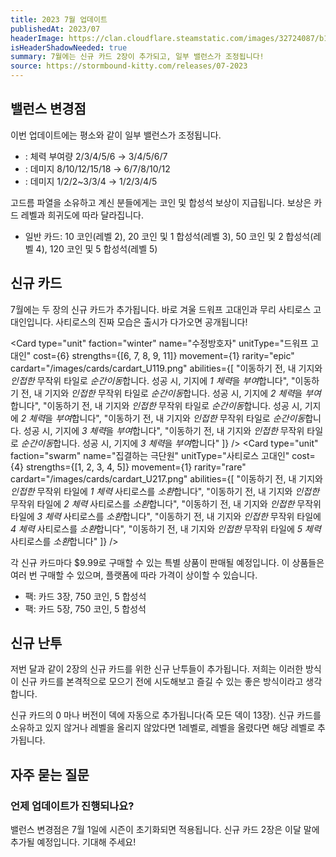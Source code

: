 ```yaml
---
title: 2023 7월 업데이트
publishedAt: 2023/07
headerImage: https://clan.cloudflare.steamstatic.com/images/32724087/b13272ad6729e7fb7ca7be349978ee53a181413c_960x311.png
isHeaderShadowNeeded: true
summary: 7월에는 신규 카드 2장이 추가되고, 일부 밸런스가 조정됩니다!
source: https://stormbound-kitty.com/releases/07-2023
---
```


<script>
    import Old from "$components/Old.svelte";
    import ImageBlock from "$components/ImageBlock.svelte";
    import FlexibleList from "$components/FlexibleList.svelte";
    import Icon from "$components/Icon.svelte";
    import Card from "$components/Card.svelte";
    import CardLink from "$components/CardLink.svelte";
    import Comment from "$components/Comment.svelte";
    import DiscountedBrawl from "$components/DiscountedBrawl.md";
</script>

## 밸런스 변경점
이번 업데이트에는 평소와 같이 일부 밸런스가 조정됩니다.

  - <CardLink target="성장의 물약" />: 체력 부여량 <Old>2/3/4/5/6</Old> → 3/4/5/6/7
  - <CardLink target="고드름 파열" />: 데미지 <Old>8/10/12/15/18</Old> → 6/7/8/10/12
  - <CardLink target="블레이드 스톰" />: 데미지 <Old>1/2/2~3/3/4</Old> → 1/2/3/4/5

<Comment>

고드름 파열을 소유하고 계신 분들에게는 코인 및 합성석 보상이 지급됩니다. 보상은 카드 레벨과 희귀도에 따라 달라집니다.

  - <Icon type="common" /> 일반 카드: <Icon type="coin" /> 10 코인(레벨 2), <Icon type="coin" /> 20 코인 및 <Icon type="stone" /> 1 합성석(레벨 3), <Icon type="coin" /> 50 코인 및 <Icon type="stone" /> 2 합성석(레벨 4), <Icon type="coin" /> 120 코인 및 <Icon type="stone" /> 5 합성석(레벨 5)

</Comment>

## 신규 카드
7월에는 두 장의 신규 카드가 추가됩니다. 바로 겨울 드워프 고대인과 무리 사티로스 고대인입니다. 사티로스의 진짜 모습은 출시가 다가오면 공개됩니다!

<Card type="unit" faction="winter" name="수정방호자" unitType="드워프 고대인" cost={6} strengths={[6, 7, 8, 9, 11]} movement={1} rarity="epic" cardart="/images/cards/cardart_U119.png" abilities={[
    "이동하기 전, 내 기지와 *인접한* 무작위 타일로 *순간이동*합니다. 성공 시, 기지에 *1 체력*을 *부여*합니다",
    "이동하기 전, 내 기지와 *인접한* 무작위 타일로 *순간이동*합니다. 성공 시, 기지에 *2 체력*을 *부여*합니다",
    "이동하기 전, 내 기지와 *인접한* 무작위 타일로 *순간이동*합니다. 성공 시, 기지에 *2 체력*을 *부여*합니다",
    "이동하기 전, 내 기지와 *인접한* 무작위 타일로 *순간이동*합니다. 성공 시, 기지에 *3 체력*을 *부여*합니다",
    "이동하기 전, 내 기지와 *인접한* 무작위 타일로 *순간이동*합니다. 성공 시, 기지에 *3 체력*을 *부여*합니다"
]} />
<Card type="unit" faction="swarm" name="집결하는 극단원" unitType="사티로스 고대인" cost={4} strengths={[1, 2, 3, 4, 5]} movement={1} rarity="rare" cardart="/images/cards/cardart_U217.png" abilities={[
    "이동하기 전, 내 기지와 *인접한* 무작위 타일에 *1 체력* 사티로스를 *소환*합니다",
    "이동하기 전, 내 기지와 *인접한* 무작위 타일에 *2 체력* 사티로스를 *소환*합니다",
    "이동하기 전, 내 기지와 *인접한* 무작위 타일에 *3 체력* 사티로스를 *소환*합니다",
    "이동하기 전, 내 기지와 *인접한* 무작위 타일에 *4 체력* 사티로스를 *소환*합니다",
    "이동하기 전, 내 기지와 *인접한* 무작위 타일에 *5 체력* 사티로스를 *소환*합니다"
]} />

각 신규 카드마다 $9.99로 구매할 수 있는 특별 상품이 판매될 예정입니다. 이 상품들은 여러 번 구매할 수 있으며, 플랫폼에 따라 가격이 상이할 수 있습니다.

  - <CardLink target="수정방호자" /> 팩: 카드 3장, <Icon type="coin" /> 750 코인, <Icon type="stone" /> 5 합성석
  - <CardLink target="집결하는 극단원" /> 팩: 카드 5장, <Icon type="coin" /> 750 코인, <Icon type="stone" /> 5 합성석

## 신규 난투
저번 달과 같이 2장의 신규 카드를 위한 신규 난투들이 추가됩니다. 저희는 이러한 방식이 신규 카드를 본격적으로 모으기 전에 시도해보고 즐길 수 있는 좋은 방식이라고 생각합니다.

신규 카드의 0 마나 버전이 덱에 자동으로 추가됩니다(즉 모든 덱이 13장). 신규 카드를 소유하고 있지 않거나 레벨을 올리지 않았다면 1레벨로, 레벨을 올렸다면 해당 레벨로 추가됩니다.

## 자주 묻는 질문
### 언제 업데이트가 진행되나요?
밸런스 변경점은 7월 1일에 시즌이 초기화되면 적용됩니다. 신규 카드 2장은 이달 말에 추가될 예정입니다. 기대해 주세요!